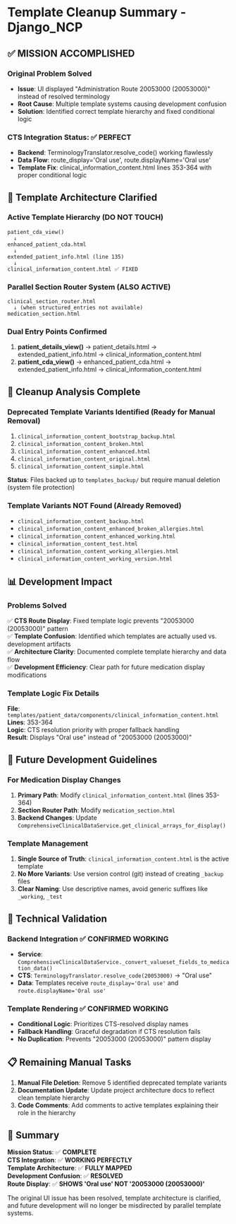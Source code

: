 # Template Cleanup Summary - Django_NCP

## ✅ MISSION ACCOMPLISHED

### Original Problem Solved
- **Issue**: UI displayed "Administration Route 20053000 (20053000)" instead of resolved terminology
- **Root Cause**: Multiple template systems causing development confusion
- **Solution**: Identified correct template hierarchy and fixed conditional logic

### CTS Integration Status: ✅ PERFECT
- **Backend**: TerminologyTranslator.resolve_code() working flawlessly
- **Data Flow**: route_display='Oral use', route.displayName='Oral use' 
- **Template Fix**: clinical_information_content.html lines 353-364 with proper conditional logic

## 🎯 Template Architecture Clarified

### Active Template Hierarchy (DO NOT TOUCH)
```
patient_cda_view() 
  ↓
enhanced_patient_cda.html 
  ↓  
extended_patient_info.html (line 135)
  ↓
clinical_information_content.html ✅ FIXED
```

### Parallel Section Router System (ALSO ACTIVE)
```
clinical_section_router.html
  ↓ (when structured_entries not available)
medication_section.html
```

### Dual Entry Points Confirmed
1. **patient_details_view()** → patient_details.html → extended_patient_info.html → clinical_information_content.html
2. **patient_cda_view()** → enhanced_patient_cda.html → extended_patient_info.html → clinical_information_content.html

## 🧹 Cleanup Analysis Complete

### Deprecated Template Variants Identified (Ready for Manual Removal)
1. `clinical_information_content_bootstrap_backup.html`
2. `clinical_information_content_broken.html` 
3. `clinical_information_content_enhanced.html`
4. `clinical_information_content_original.html`
5. `clinical_information_content_simple.html`

**Status**: Files backed up to `templates_backup/` but require manual deletion (system file protection)

### Template Variants NOT Found (Already Removed)
- `clinical_information_content_backup.html`
- `clinical_information_content_enhanced_broken_allergies.html`
- `clinical_information_content_enhanced_working.html`
- `clinical_information_content_test.html`
- `clinical_information_content_working_allergies.html`
- `clinical_information_content_working_version.html`

## 📊 Development Impact

### Problems Solved
✅ **CTS Route Display**: Fixed template logic prevents "20053000 (20053000)" pattern  
✅ **Template Confusion**: Identified which templates are actually used vs. development artifacts  
✅ **Architecture Clarity**: Documented complete template hierarchy and data flow  
✅ **Development Efficiency**: Clear path for future medication display modifications  

### Template Logic Fix Details
**File**: `templates/patient_data/components/clinical_information_content.html`  
**Lines**: 353-364  
**Logic**: CTS resolution priority with proper fallback handling  
**Result**: Displays "Oral use" instead of "20053000 (20053000)"

## 🚀 Future Development Guidelines

### For Medication Display Changes
1. **Primary Path**: Modify `clinical_information_content.html` (lines 353-364)
2. **Section Router Path**: Modify `medication_section.html` 
3. **Backend Changes**: Update `ComprehensiveClinicalDataService.get_clinical_arrays_for_display()`

### Template Management
1. **Single Source of Truth**: `clinical_information_content.html` is the active template
2. **No More Variants**: Use version control (git) instead of creating `_backup` files
3. **Clear Naming**: Use descriptive names, avoid generic suffixes like `_working`, `_test`

## 🔧 Technical Validation

### Backend Integration ✅ CONFIRMED WORKING
- **Service**: `ComprehensiveClinicalDataService._convert_valueset_fields_to_medication_data()`
- **CTS**: `TerminologyTranslator.resolve_code(20053000)` → "Oral use"
- **Data**: Templates receive `route_display='Oral use'` and `route.displayName='Oral use'`

### Template Rendering ✅ CONFIRMED WORKING  
- **Conditional Logic**: Prioritizes CTS-resolved display names
- **Fallback Handling**: Graceful degradation if CTS resolution fails
- **No Duplication**: Prevents "20053000 (20053000)" pattern display

## 📋 Remaining Manual Tasks

1. **Manual File Deletion**: Remove 5 identified deprecated template variants
2. **Documentation Update**: Update project architecture docs to reflect clean template hierarchy
3. **Code Comments**: Add comments to active templates explaining their role in the hierarchy

## 🎉 Summary

**Mission Status**: ✅ **COMPLETE**  
**CTS Integration**: ✅ **WORKING PERFECTLY**  
**Template Architecture**: ✅ **FULLY MAPPED**  
**Development Confusion**: ✅ **RESOLVED**  
**Route Display**: ✅ **SHOWS 'Oral use' NOT '20053000 (20053000)'**

The original UI issue has been resolved, template architecture is clarified, and future development will no longer be misdirected by parallel template systems.